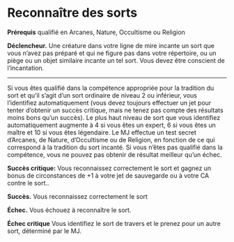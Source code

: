 # Reconnaître des sorts

<p><strong>Prérequis</strong> qualifié en Arcanes, Nature, Occultisme ou Religion</p>
<p><strong>Déclencheur.</strong> Une créature dans votre ligne de mire incante un sort que vous n’avez pas préparé et qui ne figure pas dans votre répertoire, ou un piège ou un objet similaire incante un tel sort. Vous devez être conscient de l’incantation.</p>
<hr>
<p>Si vous êtes qualifié dans la compétence appropriée pour la tradition du sort et qu’il s’agit d’un sort ordinaire de niveau 2 ou inférieur, vous l’identifiez automatiquement (vous devez toujours effectuer un jet pour tenter d’obtenir un succès critique, mais ne tenez pas compte des résultats moins bons qu’un succès). Le plus haut niveau de sort que vous identifiez automatiquement augmente à 4 si vous êtes un expert, 6 si vous êtes un maître et 10 si vous êtes légendaire. Le MJ effectue un test secret d’Arcanes, de Nature, d’Occultisme ou de Religion, en fonction de ce qui correspond à la tradition du sort incanté. Si vous n’êtes pas qualifié dans la compétence, vous ne pouvez pas obtenir de résultat meilleur qu’un échec.</p>
<p><strong>Succès critique:</strong> Vous reconnaissez correctement le sort et gagnez un bonus de circonstances de +1 à votre jet de sauvegarde ou à votre CA contre le sort..</p>
<p><strong>Succès.</strong> Vous reconnaissez correctement le sort</p>
<p><strong>Échec.</strong> Vous échouez à reconnaître le sort.</p>
<p><strong>Échec critique</strong> Vous identifiez le sort de travers et le prenez pour un autre sort, déterminé par le MJ.</p>